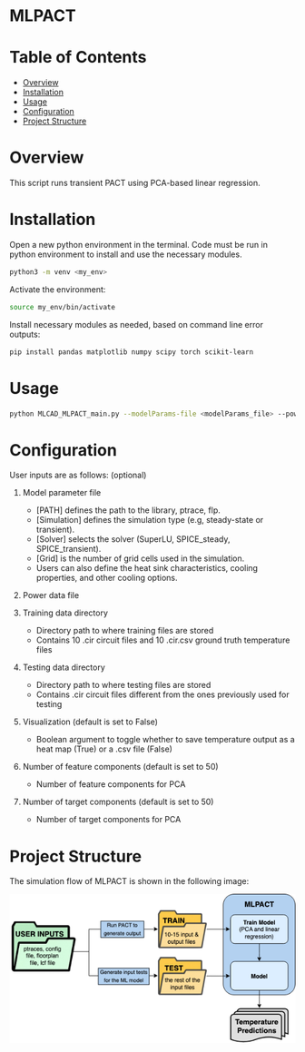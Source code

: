 # MLPACT


# Table of Contents

- [Overview](#overview)
- [Installation](#installation)
- [Usage](#usage)
- [Configuration](#configuration)
- [Project Structure](#project-structure)


# Overview

This script runs transient PACT using PCA-based linear regression.


# Installation

Open a new python environment in the terminal. Code must be run in python environment to install and use the necessary modules.


```bash
python3 -m venv <my_env>
```

Activate the environment:

```bash
source my_env/bin/activate
```

Install necessary modules as needed, based on command line error outputs:

```bash
pip install pandas matplotlib numpy scipy torch scikit-learn
```


# Usage

```bash
python MLCAD_MLPACT_main.py --modelParams-file <modelParams_file> --power-data-csv <power_data_csv> --train-dir <train_dir> --test-dir <test_dir> --ground-truth-temp-dir <ground_truth_temp_dir> --ground-truth-avail <ground_truth_avail> --n-components-features <n_components_features> --n-components-targets <n_components_targets> --pred-model 
```

# Configuration

User inputs are as follows: (optional)
1. Model parameter file
    * [PATH] defines the path to the library, ptrace, flp.
    * [Simulation] defines the simulation type (e.g, steady-state or transient).
    * [Solver] selects the solver (SuperLU, SPICE_steady, SPICE_transient).
    * [Grid] is the number of grid cells used in the simulation.
    * Users can also define the heat sink characteristics, cooling properties, and other cooling options.

2. Power data file

3. Training data directory 
    * Directory path to where training files are stored
    * Contains 10 .cir circuit files and 10 .cir.csv ground truth temperature files
    
4. Testing data directory 
    * Directory path to where testing files are stored
    * Contains .cir circuit files different from the ones previously used for testing
    
6. Visualization (default is set to False)
    * Boolean argument to toggle whether to save temperature output as a heat map (True) or a .csv file (False)

7. Number of feature components (default is set to 50)
    * Number of feature components for PCA

8. Number of target components (default is set to 50)
    * Number of target components for PCA
    

# Project Structure

The simulation flow of MLPACT is shown in the following image:

![MLPACT Flow Diagram](../image/MLPACT.drawio.png)

<!-- ![](/image/Screenshot 2025-08-05 154444.png|width=100) -->

<!-- ![](/image/Screenshot 2025-08-01 092003.png|width=100) -->